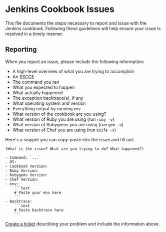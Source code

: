 Jenkins Cookbook Issues
=======================
This file documents the steps necessary to report and issue with the Jenkins cookbook. Following these guidelines will help ensure your issue is resolved in a timely manner.

Reporting
---------
When you report an issue, please include the following information:

- A high-level overview of what you are trying to accomplish
- An [SSCCE](http://sscce.org/)
- The command you ran
- What you expected to happen
- What actually happened
- The exception backtrace(s), if any
- What operating system and version
- Everything output by running `env`
- What version of the cookbook are you using?
- What version of Ruby you are using (run `ruby -v`)
- What version of Rubygems you are using (run `gem -v`)
- What version of Chef you are using (run `knife -v`)

Here's a snippet you can copy-paste into the issue and fill out:

```text
(What is the issue? What are you trying to do? What happened?)

- Command: `...`
- OS:
- Cookbook Version:
- Ruby Version:
- Rubygems Version:
- Chef Version:
- env:
    ```text
    # Paste your env here
    ```
- Backtrace:
    ```text
    # Paste backtrace here
    ```
```

[Create a ticket](https://github.com/opscode-cookbooks/jenkins/issues/new) describing your problem and include the information above.
